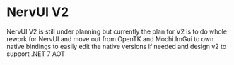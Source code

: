 # NervUI V2

NervUI V2 is still under planning but currently the plan for V2 is to do whole rework for NervUI and move out from OpenTK and Mochi.ImGui to own native bindings to easily edit the native versions if needed and design v2 to support .NET 7 AOT
